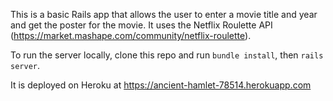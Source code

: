 This is a basic Rails app that allows the user to enter a movie title and year and get the poster for the movie. It uses the Netflix Roulette API (https://market.mashape.com/community/netflix-roulette).

To run the server locally, clone this repo and run `bundle install`, then `rails server`.

It is deployed on Heroku at https://ancient-hamlet-78514.herokuapp.com
